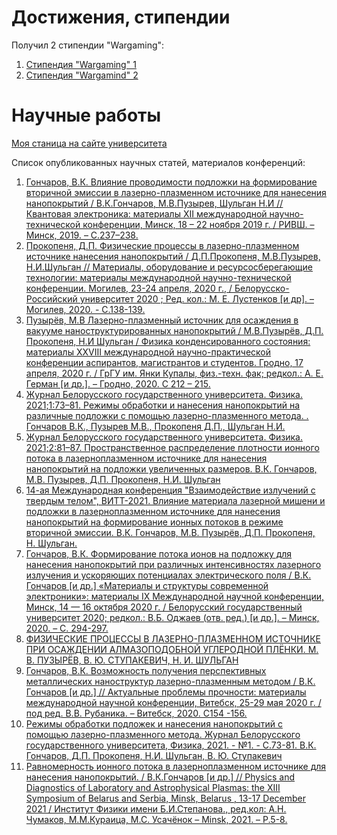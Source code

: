 # Достижения, стипендии

Получил 2 стипендии "Wargaming":
1. [Стипендия "Wargaming" 1](https://bsu.by/news/24-studenta-bgu-stali-obladatelyami-grantov-konkursa-stipendiya-wargaming-d/)
2. [Стипендия "Wargamind" 2](https://vk.com/bsu_by?w=wall-94684_59865)

# Научные работы

[Моя станица на сайте университета](https://elib.bsu.by/browse?type=author&value=%D0%A8%D1%83%D0%BB%D1%8C%D0%B3%D0%B0%D0%BD%2C+%D0%9D.+%D0%98.)

Список опубликованных научных статей, материалов конференций:

1. [Гончаров, В.К. Влияние проводимости подложки на формирование вторичной эмиссии в лазерно-плазменном источнике для нанесения нанопокрытий / В.К.Гончаров, М.В.Пузырев, Шульган Н.И // Квантовая электроника: материалы XII международной научно-технической конференции, Минск, 18 – 22 ноября 2019 г. / РИВШ. – Минск, 2019. – С.237–238.](https://rfe.by/media/docs/2019/qe/QE_2019-11-22.pdf) 
2. [Прокопеня, Д.П. Физические процессы в лазерно-плазменном источнике нанесения нанопокрытий / Д.П.Прокопеня, М.В.Пузырев, Н.И.Шульган // Материалы, оборудование и ресурсосберегающие технологии: материалы международной научно-технической конференции. Могилев, 23-24 апреля, 2020 г., / Белорусско-Российский университет 2020 ; Ред. кол.: М. Е. Лустенков [и др]. – Могилев, 2020. - С.138-139.](http://e.biblio.bru.by/bitstream/handle/1212121212/12398/138-139.pdf?sequence=1&isAllowed=y)
3. [Пузырёв, М.В Лазерно-плазменный источник для осаждения в вакууме наноструктурированных нанопокрытий / М.В.Пузырёв, Д.П. Прокопеня, Н.И Шульган / Физика конденсированного состояния: материалы XXVIII международной научно-практической конференции аспирантов, магистрантов и студентов. Гродно, 17 апреля, 2020 г. / ГрГУ им. Янки Купалы, физ.-техн. фак; редкол.: А. Е. Герман [и др.]. – Гродно, 2020. С 212 – 215.](https://ftf.grsu.by/files/News/FKS/2020/FKS-2020.pdf)
4. [Журнал Белорусского государственного университета. Физика. 2021;1:73–81. Режимы обработки и нанесения нанопокрытий на различные подложки с помощью лазерно-плазменного метода. . Гончаров В.К., Пузырев М.В., Прокопеня Д.П., Шульган Н.И.](https://elib.bsu.by/bitstream/123456789/259531/1/73-81.pdf)
5. [Журнал Белорусского государственного университета. Физика. 2021;2:81–87. Пространственное распределение плотности ионного потока в лазерноплазменном источнике для нанесения нанопокрытий на подложки увеличенных размеров. В.К. Гончаров, М.В. Пузырев, Д.П. Прокопеня, Н.И. Шульган](https://elib.bsu.by/handle/123456789/267497)
6. [14-ая Международная конференция "Взаимодействие излучений с твердым телом", ВИТТ-2021. Влияние материала лазерной мишени и подложки в лазерноплазменном источнике для нанесения нанопокрытий на формирование ионных потоков в режиме вторичной эмиссии. В.К. Гончаров, М.В. Пузырёв, Д.П. Прокопеня, Н. Шульган.](https://elib.bsu.by/bitstream/123456789/271109/1/43-46.pdf)
7. [Гончаров, В.К. Формирование потока ионов на подложку для нанесения нанопокрытий при различных интенсивностях лазерного излучения и ускоряющих потенциалах электрического поля / В.К. Гончаров [и др.] «Материалы и структуры современной электроники»: материалы IX Международной научной конференции, Минск, 14 — 16 октября 2020 г. / Белорусский государственный университет 2020; редкол.: В.Б. Оджаев (отв. ред.) [и др.]. – Минск, 2020. – С. 294-297.](https://elib.bsu.by/bitstream/123456789/257333/1/311-315.pdf)
8. [ФИЗИЧЕСКИЕ ПРОЦЕССЫ В ЛАЗЕРНО-ПЛАЗМЕННОМ ИСТОЧНИКЕ ПРИ ОСАЖДЕНИИ АЛМАЗОПОДОБНОЙ УГЛЕРОДНОЙ ПЛЁНКИ. М. В. ПУЗЫРЁВ, В. Ю. СТУПАКЕВИЧ, Н. И. ШУЛЬГАН](https://ftf.grsu.by/files/News/FKS/2022/Materialy-FKS-XXX-2022.pdf)
9. [Гончаров, В.К. Возможность получения перспективных металлических наноструктур лазерно-плазменным методом / В.К. Гончаров [и др.] // Актуальные проблемы прочности: материалы международной научной конференции, Витебск, 25-29 мая 2020 г. / под ред. В.В. Рубаника. – Витебск, 2020. С154 -156. ](http://mks-phys.ru/index.php/paper/show_list/86)
10. [Режимы обработки подложек и нанесения нанопокрытий с помощью лазерно-плазменного метода. Журнал Белорусского государственного университета, Физика, 2021. - №1. - С.73-81. В.К. Гончаров, Д.П. Прокопеня, Н.И. Шульган, В. Ю. Ступакевич](https://journals.bsu.by/index.php/physics/article/view/3392)
11. [Равномерность ионного потока в лазерноплазменном источнике для нанесения нанопокрытий. / В.К.Гончаров [и др.] // Physics and Diagnostics of Laboratory and Astrophysical Plasmas: the XIII Symposium of Belarus and Serbia, Minsk, Belarus , 13-17 December 2021 / Институт Физики имени Б.И.Степанова., ред.кол: А.Н. Чумаков, М.М.Кураица, М.С. Усачёнок – Minsk, 2021. – P.5-8.](https://elib.grsu.by/doc/79057)
